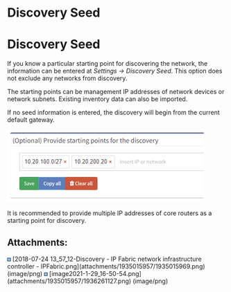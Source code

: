 # Discovery Seed

# Discovery Seed

If you know a particular starting point for discovering the network, the
information can be entered at *Settings → Discovery Seed*. This option
does not exclude any networks from discovery.

The starting points can be management IP addresses of network devices or
network subnets. Existing inventory data can also be imported.

If no seed information is entered, the discovery will begin from the
current default gateway.

<img src="attachments/1935015957/1936261127.png" class="image-left" loading="lazy" data-image-src="attachments/1935015957/1936261127.png" data-height="168" data-width="453" data-unresolved-comment-count="0" data-linked-resource-id="1936261127" data-linked-resource-version="1" data-linked-resource-type="attachment" data-linked-resource-default-alias="image2021-1-29_16-50-54.png" data-base-url="https://ipfabric.atlassian.net/wiki" data-linked-resource-content-type="image/png" data-linked-resource-container-id="1935015957" data-linked-resource-container-version="5" data-media-id="bfec7ad5-d8c9-4e81-8f61-cba93490c6c7" data-media-type="file" />

<div>

<div>

It is recommended to provide multiple IP addresses of core routers as a
starting point for discovery.

</div>

</div>

<div class="pageSectionHeader">

## Attachments:

</div>

<div class="greybox" align="left">

<img src="images/icons/bullet_blue.gif" width="8" height="8" />
[2018-07-24 13_57_12-Discovery - IP Fabric network infrastructure
controller - IPFabric.png](attachments/1935015957/1935015969.png)
(image/png)  
<img src="images/icons/bullet_blue.gif" width="8" height="8" />
[image2021-1-29_16-50-54.png](attachments/1935015957/1936261127.png)
(image/png)  

</div>
